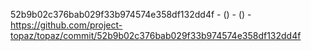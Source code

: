 52b9b02c376bab029f33b974574e358df132dd4f -  () -  () - https://github.com/project-topaz/topaz/commit/52b9b02c376bab029f33b974574e358df132dd4f
